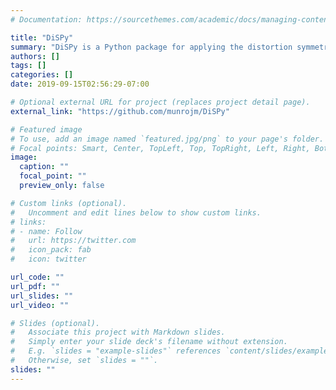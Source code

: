 ```yaml
---
# Documentation: https://sourcethemes.com/academic/docs/managing-content/

title: "DiSPy"
summary: "DiSPy is a Python package for applying the distortion symmetry method (DSM) to the calculation of minimum energy pathways."
authors: []
tags: []
categories: []
date: 2019-09-15T02:56:29-07:00

# Optional external URL for project (replaces project detail page).
external_link: "https://github.com/munrojm/DiSPy"

# Featured image
# To use, add an image named `featured.jpg/png` to your page's folder.
# Focal points: Smart, Center, TopLeft, Top, TopRight, Left, Right, BottomLeft, Bottom, BottomRight.
image:
  caption: ""
  focal_point: ""
  preview_only: false

# Custom links (optional).
#   Uncomment and edit lines below to show custom links.
# links:
# - name: Follow
#   url: https://twitter.com
#   icon_pack: fab
#   icon: twitter

url_code: ""
url_pdf: ""
url_slides: ""
url_video: ""

# Slides (optional).
#   Associate this project with Markdown slides.
#   Simply enter your slide deck's filename without extension.
#   E.g. `slides = "example-slides"` references `content/slides/example-slides.md`.
#   Otherwise, set `slides = ""`.
slides: ""
---
```

